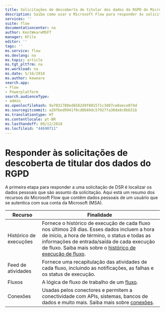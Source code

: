 ```yaml
---
title: Solicitações de descoberta de titular dos dados do RGPD do Microsoft Flow para contas da Microsoft (MSA) | Microsoft Docs
description: Saiba como usar o Microsoft Flow para responder às solicitações de descoberta de titular dos dados do RGPD para contas da Microsoft.
services: ''
suite: flow
documentationcenter: na
author: KentWeareMSFT
manager: KFile
editor: ''
tags: ''
ms.service: flow
ms.devlang: na
ms.topic: article
ms.tgt_pltfrm: na
ms.workload: na
ms.date: 5/16/2018
ms.author: keweare
search.app:
- Flow
- Powerplatform
search.audienceType:
- admin
ms.openlocfilehash: 9a7031780ed6582d9f881571c3d07ce8aece074d
ms.sourcegitcommit: a20fbed9941f0cd8b69dc579277a30da9c8bb31b
ms.translationtype: HT
ms.contentlocale: pt-BR
ms.lasthandoff: 09/12/2018
ms.locfileid: "44690711"
---
```

# <a name="respond-to-gdpr-data-subject-discovery-requests"></a>Responder às solicitações de descoberta de titular dos dados do RGPD 

A primeira etapa para responder a uma solicitação de DSR é localizar os dados pessoais que são assunto da solicitação.
Aqui está um resumo dos recursos do Microsoft Flow que contêm dados pessoais de um usuário que se autentica com sua conta da Microsoft (MSA).

|Recurso|Finalidade|
|-----|-----|
|Histórico de execuções|Fornece o histórico de execução de cada fluxo nos últimos 28 dias. Esses dados incluem a hora de início, a hora de término, o status e todas as informações de entrada/saída de cada execução de fluxo. Saiba mais sobre o [histórico de execução de fluxo](https://flow.microsoft.com/blog/download-history-recurrence/).|
|Feed de atividades| Fornece uma recapitulação das atividades de cada fluxo, incluindo as notificações, as falhas e os status de execução.|
|Fluxos|A lógica de fluxo de trabalho de um [fluxo](https://docs.microsoft.com/flow/get-started-logic-flow).|
|Conexões|Usadas pelos conectores e permitem a conectividade com APIs, sistemas, bancos de dados e muito mais. Saiba mais sobre [conexões](add-manage-connections.md).|

